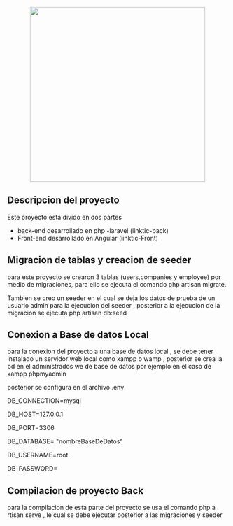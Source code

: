 <p align="center"><a href="https://laravel.com" target="_blank"><img src="https://raw.githubusercontent.com/laravel/art/master/logo-lockup/5%20SVG/2%20CMYK/1%20Full%20Color/laravel-logolockup-cmyk-red.svg" width="400"></a></p>


## Descripcion del proyecto

Este proyecto esta divido en dos partes 
- back-end desarrollado en php -laravel (linktic-back)
- Front-end desarrollado en Angular (linktic-Front)

## Migracion de tablas y creacion de seeder

para este proyecto se crearon 3 tablas (users,companies y employee) por medio de migraciones, para ello se ejecuta el comando php artisan migrate.

Tambien se creo un seeder en el cual se deja los datos de prueba de un usuario admin para la ejecucion del seeder , posterior a la ejecucion de la migracion se ejecuta php artisan db:seed

## Conexion a Base de datos Local
para la conexion del proyecto a una base de datos local , se debe tener instalado un servidor web local como xampp o wamp , posterior se crea la bd en el administrados we de base de datos por ejemplo en el caso de xampp phpmyadmin 

posterior se configura en el archivo .env 

DB_CONNECTION=mysql

DB_HOST=127.0.0.1

DB_PORT=3306

DB_DATABASE= "nombreBaseDeDatos"

DB_USERNAME=root

DB_PASSWORD=

## Compilacion de proyecto Back
para la compilacion de esta parte del proyecto se usa el comando
php a rtisan serve , le cual se debe ejecutar posterior a las migraciones y seeder

